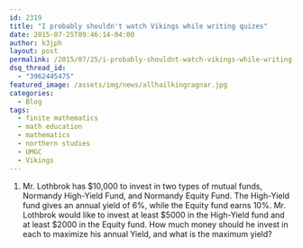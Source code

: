 ```yaml
---
id: 2319
title: "I probably shouldn't watch Vikings while writing quizes"
date: 2015-07-25T09:46:14-04:00
author: k3jph
layout: post
permalink: /2015/07/25/i-probably-shouldnt-watch-vikings-while-writing-quizes/
dsq_thread_id:
  - "3962445475"
featured_image: /assets/img/news/allhailkingragnar.jpg
categories:
  - Blog
tags:
  - finite mathematics
  - math education
  - mathematics
  - northern studies
  - UMGC
  - Vikings
---
```

1. Mr. Lothbrok has $10,000 to invest in two types of mutual funds, Normandy High-Yield Fund, and Normandy Equity Fund. The High-Yield fund gives an annual yield of 6%, while the Equity fund earns 10%. Mr. Lothbrok would like to invest at least $5000 in the High-Yield fund and at least $2000 in the Equity fund. How much money should he invest in each to maximize his annual Yield, and what is the maximum yield?

